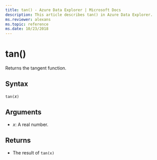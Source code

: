 ```yaml
---
title: tan() - Azure Data Explorer | Microsoft Docs
description: This article describes tan() in Azure Data Explorer.
ms.reviewer: alexans
ms.topic: reference
ms.date: 10/23/2018
---
```

# tan()

Returns the tangent function.

## Syntax

`tan(`*x*`)`

## Arguments

* *x*: A real number.

## Returns

* The result of `tan(x)`